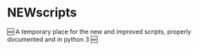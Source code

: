 # NEWscripts
:new: A temporary place for the new and improved scripts, properly documented and in python 3 :new:
